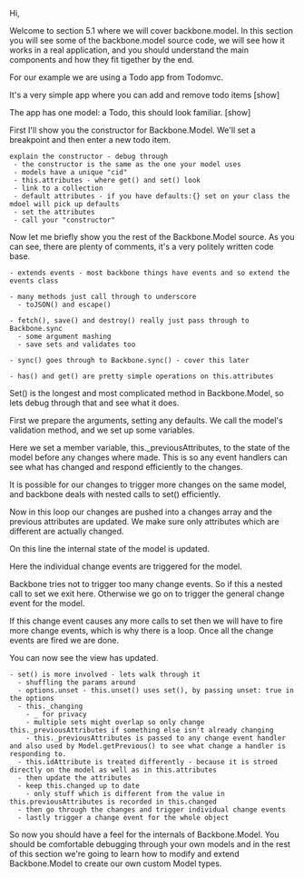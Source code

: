 Hi,

Welcome to section 5.1 where we will cover backbone.model. In this section you will see some of the backbone.model source code, we will see how it works in a real application, and you should understand the main components and how they fit tigether by the end.

For our example we are using a Todo app from Todomvc.

It's a very simple app where you can add and remove todo items [show]

The app has one model: a Todo, this should look familiar. [show]

First I'll show you the constructor for Backbone.Model. We'll set a breakpoint and then enter a new todo item.

	explain the constructor - debug through
	 - the constructor is the same as the one your model uses
	 - models have a unique "cid"
	 - this.attributes - where get() and set() look
	 - link to a collection
	 - default attributes - if you have defaults:{} set on your class the mdoel will pick up defaults
	 - set the attributes
	 - call your "constructor"

Now let me briefly show you the rest of the Backbone.Model source. As you can see, there are plenty of comments, it's a very politely written code base.

	- extends events - most backbone things have events and so extend the events class

	- many methods just call through to underscore
	  - toJSON() and escape()

	- fetch(), save() and destroy() really just pass through to Backbone.sync
	  - some argument mashing
	  - save sets and validates too

	- sync() goes through to Backbone.sync() - cover this later

	- has() and get() are pretty simple operations on this.attributes

Set() is the longest and most complicated method in Backbone.Model, so lets debug through that and see what it does.

First we prepare the arguments, setting any defaults. We call the model's validation method, and we set up some variables.

Here we set a member variable, this._previousAttributes, to the state of the model before any changes where made. This is so any event handlers can see what has changed and respond efficiently to the changes.

It is possible for our changes to trigger more changes on the same model, and backbone deals with nested calls to set() efficiently.

Now in this loop our changes are pushed into a changes array and the previous attributes are updated. We make sure only attributes which are different are actually changed.

On this line the internal state of the model is updated.

Here the individual change events are triggered for the model.

Backbone tries not to trigger too many change events. So if this a nested call to set we exit here. Otherwise we go on to trigger the general change event for the model.

If this change event causes any more calls to set then we will have to fire more change events, which is why there is a loop. Once all the change events are fired we are done.

You can now see the view has updated.



	- set() is more involved - lets walk through it
	  - shuffling the params around
	  - options.unset - this.unset() uses set(), by passing unset: true in the options
	  - this._changing
		- _ for privacy
		- multiple sets might overlap so only change this._previousAttributes if something else isn't already changing
		- this._previousAttributes is passed to any change event handler and also used by Model.getPrevious() to see what change a handler is responding to.
	  - this.idAttribute is treated differently - because it is stroed directly on the model as well as in this.attributes
	  - then update the attributes
	  - keep this.changed up to date
		- only stuff which is different from the value in this.previousAttributes is recorded in this.changed
	  - then go through the changes and trigger individual change events
	  - lastly trigger a change event for the whole object
 

So now you should have a feel for the internals of Backbone.Model. You should be comfortable debugging through your own models and in the rest of this section we're going to learn how to modify and extend Backbone.Model to create our own custom Model types.

